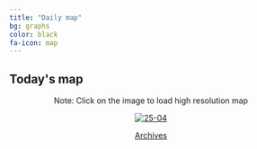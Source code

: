 ```yaml
---
title: "Daily map"
bg: graphs
color: black
fa-icon: map
---
```


## Today's map
<p style="text-align: center"> Note: Click on the image to load high resolution map</p>
<p style="text-align: center">
<a href="https://postimg.cc/0KdcrzsW" target="_blank"><img src="https://i.postimg.cc/0KdcrzsW/25-04.png" alt="25-04"/></p>
<p style="text-align: center"><a class="button2" href="https://elseasama.github.io/chcovid19/archives.html">Archives</a></p>

